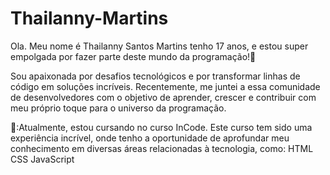# Thailanny-Martins
Ola. Meu nome é Thailanny Santos Martins tenho 17 anos, e estou super empolgada por fazer parte deste mundo da programação!🚀

Sou apaixonada por desafios tecnológicos e por transformar linhas de código em soluções incríveis. Recentemente, me juntei a essa comunidade de desenvolvedores com o objetivo de aprender, crescer e contribuir com meu próprio toque para o universo da programação.

💼:Atualmente, estou cursando no curso InCode. Este curso tem sido uma experiência incrível, onde tenho a oportunidade de aprofundar meu conhecimento em diversas áreas relacionadas à 
    tecnologia, como:
    HTML
    CSS
    JavaScript
